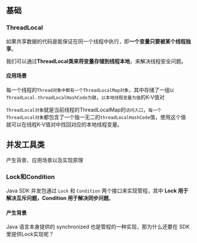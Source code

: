 

## 基础



### ThreadLocal

如果共享数据的代码是能保证在同一个线程中执行，即**一个变量只要被某个线程独享**。

我们可以通过**ThreadLocal类来将变量存储到线程本地**，来解决线程安全问题。

#### 应用场景



每一个线程的`Thread对象中都有一个ThreadLocalMap对象`，其中存储了一组`以ThreadLocal.threadLocalHashCode为键`，`以本地线程变量为值`的K-V值对

`ThreadLocal对象`就是当前线程的ThreadLocalMap的`访问入口`，`每一个 ThreadLocal对象`都包含了一个独一无二的`threadLocalHashCode`值，使用这个值就可以在线程K-V值对中找回对应的本地线程变量。



## 并发工具类

产生背景、应用场景以及实现原理

### Lock和Condition

Java SDK 并发包通过 `Lock` 和 `Condition` 两个接口来实现管程，其中 **Lock 用于解决互斥问题，Condition 用于解决同步问题**。

#### 产生背景

Java 语言本身提供的 synchronized 也是管程的一种实现，那为什么还要在 SDK 里提供Lock实现呢？

